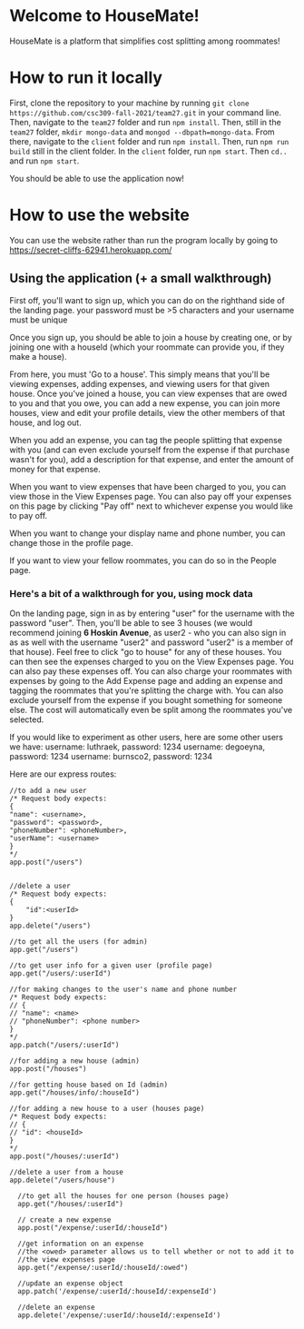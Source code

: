 # Welcome to HouseMate!

HouseMate is a platform that simplifies cost splitting among roommates! 

# How to run it locally 

First, clone the repository to your machine by running  `git clone https://github.com/csc309-fall-2021/team27.git` in your command line. 
Then, navigate to the `team27` folder and run `npm install`. 
Then, still in the `team27` folder, `mkdir mongo-data` and `mongod --dbpath=mongo-data`. 
From there, navigate to the `client` folder and run `npm install`. Then, run `npm run build` still in the client folder. 
In the `client` folder, run `npm start`. Then `cd..` and run `npm start`. 

You should be able to use the application now!

# How to use the website

You can use the website rather than run the program locally by going to https://secret-cliffs-62941.herokuapp.com/

## Using the application (+ a small walkthrough)

First off, you'll want to sign up, which you can do on the righthand side of the landing page. your password must be >5 characters and your username must be unique

Once you sign up, you should be able to join a house by creating one, or by joining one with a houseId (which your roommate can provide you, if they make a house). 

From here, you must 'Go to a house'. This simply means that you'll be viewing expenses, adding expenses, and viewing users for that given house. Once you've joined a house, you can view expenses that are owed to you and that you owe, you can add a new expense, you can join more houses, view and edit your profile details, view the other members of that house, and log out.

When you add an expense, you can tag the people splitting that expense with you (and can even exclude yourself from the expense if that purchase wasn't for you), add a description for that expense, and enter the amount of money for that expense.

When you want to view expenses that have been charged to you, you can view those in the View Expenses page. You can also pay off your expenses on this page by clicking "Pay off" next to whichever expense you would like to pay off.

When you want to change your display name and phone number, you can change those in the profile page. 

If you want to view your fellow roommates, you can do so in the People page.

### Here's a bit of a walkthrough for you, using mock data 
On the landing page, sign in as by entering "user" for the username with the password "user". Then, you'll be able to see 3 houses (we would recommend joining **6 Hoskin Avenue**, as user2 - who you can also sign in as as well with the username "user2" and password "user2" is a member of that house). Feel free to click "go to house" for any of these houses. You can then see the expenses charged to you on the View Expenses page. You can also pay these expenses off. You can also charge your roommates with expenses by going to the Add Expense page and adding an expense and tagging the roommates that you're splitting the charge with. You can also exclude yourself from the expense if you bought something for someone else. The cost will automatically even be split among the roommates you've selected.

If you would like to experiment as other users, here are some other users we have:
username: luthraek, password: 1234
username: degoeyna, password: 1234
username: burnsco2, password: 1234


Here are our express routes:

    //to add a new user
    /* Request body expects:
    {
    "name": <username>,
    "password": <password>,
    "phoneNumber": <phoneNumber>,
    "userName": <username>
    }
    */
    app.post("/users")


    //delete a user
    /* Request body expects:
    {
		"id":<userId>
	}
    app.delete("/users")

    //to get all the users (for admin)
    app.get("/users")
    	
    //to get user info for a given user (profile page)
    app.get("/users/:userId")
    
    //for making changes to the user's name and phone number
    /* Request body expects:
    // {
    // "name": <name>
    // "phoneNumber": <phone number>
    }
    */
    app.patch("/users/:userId")

    //for adding a new house (admin)
    app.post("/houses")
	
    //for getting house based on Id (admin)
    app.get("/houses/info/:houseId")

    //for adding a new house to a user (houses page)
    /* Request body expects:
    // {
    // "id": <houseId>
    }
    */
    app.post("/houses/:userId")

    //delete a user from a house
    app.delete("/users/house")
	
	  //to get all the houses for one person (houses page)
	  app.get("/houses/:userId")

	  // create a new expense
	  app.post("/expense/:userId/:houseId")

	  //get information on an expense
	  //the <owed> parameter allows us to tell whether or not to add it to 
	  //the view expenses page
	  app.get("/expense/:userId/:houseId/:owed")
		
	  //update an expense object
	  app.patch('/expense/:userId/:houseId/:expenseId')
	
	  //delete an expense
	  app.delete('/expense/:userId/:houseId/:expenseId')
